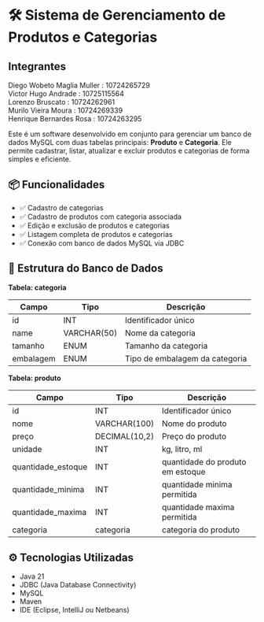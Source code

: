# 🛠️ Sistema de Gerenciamento de Produtos e Categorias

## Integrantes

Diego Wobeto Maglia Muller : 10724265729  
Victor Hugo Andrade : 10725115564  
Lorenzo Bruscato : 10724262961  
Murilo Vieira Moura : 10724269339  
Henrique Bernardes Rosa : 10724263295

Este é um software desenvolvido em conjunto para gerenciar um banco de dados MySQL com duas tabelas principais: **Produto** e **Categoria**. Ele permite cadastrar, listar, atualizar e excluir produtos e categorias de forma simples e eficiente.

## 📦 Funcionalidades

- ✅ Cadastro de categorias
- ✅ Cadastro de produtos com categoria associada
- ✅ Edição e exclusão de produtos e categorias
- ✅ Listagem completa de produtos e categorias
- ✅ Conexão com banco de dados MySQL via JDBC

## 🧱 Estrutura do Banco de Dados

**Tabela: categoria**

| Campo     | Tipo        | Descrição                      |
| --------- | ----------- | ------------------------------ |
| id        | INT         | Identificador único            |
| name      | VARCHAR(50) | Nome da categoria              |
| tamanho   | ENUM        | Tamanho da categoria           |
| embalagem | ENUM        | Tipo de embalagem da categoria |

**Tabela: produto**

| Campo              | Tipo          | Descrição                        |
| ------------------ | ------------- | -------------------------------- |
| id                 | INT           | Identificador único              |
| nome               | VARCHAR(100)  | Nome do produto                  |
| preço              | DECIMAL(10,2) | Preço do produto                 |
| unidade            | INT           | kg, litro, ml                    |
| quantidade_estoque | INT           | quantidade do produto em estoque |
| quantidade_minima  | INT           | quantidade minima permitida      |
| quantidade_maxima  | INT           | quantidade maxima permitida      |
| categoria          | categoria     | categoria do produto             |

## ⚙️ Tecnologias Utilizadas

- Java 21
- JDBC (Java Database Connectivity)
- MySQL
- Maven
- IDE (Eclipse, IntelliJ ou Netbeans)
